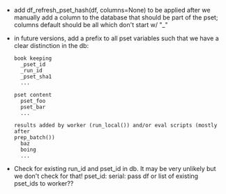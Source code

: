* add df_refresh_pset_hash(df, columns=None) to be applied after we
  manually add a column to the database that should be part of the pset;
  columns default should be all which don't start w/ "_"

* in future versions, add a prefix to all pset variables such that we
  have a clear distinction in the db:

  ```
  book keeping
    _pset_id
    _run_id
    _pset_sha1
    ...

  pset content
    pset_foo
    pset_bar
    ...

  results added by worker (run_local()) and/or eval scripts (mostly after
  prep_batch())
    baz
    boing
    ...
  ```

* Check for existing run_id and pset_id in db. It may be very
  unlikely but we don't check for that!
  pset_id: serial: pass df or list of existing pset_ids to worker??
